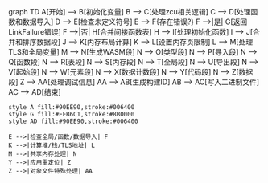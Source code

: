 graph TD
    A[开始] --> B[初始化变量]
    B --> C[处理zcu相关逻辑]
    C --> D[处理函数和数据导入]
    D --> E[检查未定义符号]
    E --> F{存在错误?}
    F -->|是| G[返回LinkFailure错误]
    F -->|否| H[合并间接函数表]
    H --> I[处理初始化函数]
    I --> J[合并和排序数据段]
    J --> K[内存布局计算]
    K --> L[设置内存页限制]
    L --> M[处理TLS和全局变量]
    M --> N[生成WASM段]
    N --> O[类型段]
    N --> P[导入段]
    N --> Q[函数段]
    N --> R[表段]
    N --> S[内存段]
    N --> T[全局段]
    N --> U[导出段]
    N --> V[起始段]
    N --> W[元素段]
    N --> X[数据计数段]
    N --> Y[代码段]
    N --> Z[数据段]
    Z --> AA[处理调试信息]
    AA --> AB[生成构建ID]
    AB --> AC[写入二进制文件]
    AC --> AD[结束]
    
    style A fill:#90EE90,stroke:#006400
    style G fill:#FFB6C1,stroke:#8B0000
    style AD fill:#90EE90,stroke:#006400
    
    E -->|检查全局/函数/数据导入| F
    K -->|计算堆/栈/TLS地址| L
    M -->|共享内存处理| N
    Y -->|应用重定位| Z
    Z -->|对象文件特殊处理| AA
